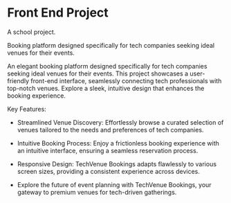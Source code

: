 # Front End Project
A school project.

Booking platform designed specifically for tech companies seeking ideal venues for their events.

An elegant booking platform designed specifically for tech companies seeking ideal venues for their events. This project showcases a user-friendly front-end interface, seamlessly connecting tech professionals with top-notch venues. Explore a sleek, intuitive design that enhances the booking experience.

Key Features:

* Streamlined Venue Discovery: Effortlessly browse a curated selection of venues tailored to the needs and preferences of tech companies.
  
* Intuitive Booking Process: Enjoy a frictionless booking experience with an intuitive interface, ensuring a seamless reservation process.

* Responsive Design: TechVenue Bookings adapts flawlessly to various screen sizes, providing a consistent experience across devices.

* Explore the future of event planning with TechVenue Bookings, your gateway to premium venues for tech-driven gatherings.
